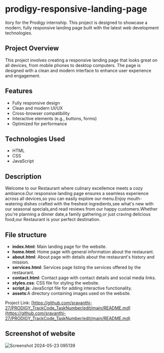 # prodigy-responsive-landing-page
itory for the Prodigy internship. This project is designed to showcase a modern, fully responsive landing page built with the latest web development technologies.


## Project Overview

This project involves creating a responsive landing page that looks great on all devices, from mobile phones to desktop computers. The page is designed with a clean and modern interface to enhance user experience and engagement.

## Features

- Fully responsive design
- Clean and modern UI/UX
- Cross-browser compatibility
- Interactive elements (e.g., buttons, forms)
- Optimized for performance

## Technologies Used

- HTML
- CSS 
- JavaScript 

## Description  
   
Welcome to our Restaurant where culinary excellemce meets a cozy ambiance.Our responsive landing page ensures a seamless experience across all devices,so you can easily explore our menu.Enjoy mouth-watering dishes crafted with the freshest ingredients,see what's new with our seasonal specials,and read reviews from our happy customers.Whether you're planning a dinner date,a family gathering,or just craving delicious food,our Restaurant is your perfect destination.

## File structure

- **index.html**: Main landing page for the website.
- **home.html**: Home page with general information about the restaurant.
- **about.html**: About page with details about the restaurant's history and mission.
- **services.html**: Services page listing the services offered by the restaurant.
- **contact.html**: Contact page with contact details and social media links.
- **styles.css**: CSS file for styling the website.
- **script.js**: JavaScript file for adding interactive functionality.
- **assets**:A directory containing images used on the website.
 

Project Link: [https://github.com/sravanthi-27/PRODIGY_TrackCode_TaskNumber/edit/main/README.md](https://github.com/sravanthi-27/PRODIGY_TrackCode_TaskNumber/edit/main/README.md)

## Screenshot of website

![Screenshot 2024-05-23 095139](https://github.com/sravanthi-27/PRODIGY_TrackCode_TaskNumber/assets/170450054/2a223915-7c4d-4a72-9a71-e68108e87342)

